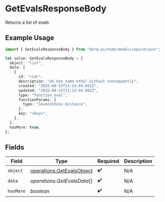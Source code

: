 # GetEvalsResponseBody

Returns a list of evals

## Example Usage

```typescript
import { GetEvalsResponseBody } from "@orq-ai/node/models/operations";

let value: GetEvalsResponseBody = {
  object: "list",
  data: [
    {
      id: "<id>",
      description: "ah boo tame ethyl without consequently",
      created: "2025-08-15T11:13:44.601Z",
      updated: "2025-08-15T11:13:44.601Z",
      type: "function_eval",
      functionParams: {
        type: "levenshtein_distance",
      },
      key: "<key>",
    },
  ],
  hasMore: true,
};
```

## Fields

| Field                                                                  | Type                                                                   | Required                                                               | Description                                                            |
| ---------------------------------------------------------------------- | ---------------------------------------------------------------------- | ---------------------------------------------------------------------- | ---------------------------------------------------------------------- |
| `object`                                                               | [operations.GetEvalsObject](../../models/operations/getevalsobject.md) | :heavy_check_mark:                                                     | N/A                                                                    |
| `data`                                                                 | *operations.GetEvalsData*[]                                            | :heavy_check_mark:                                                     | N/A                                                                    |
| `hasMore`                                                              | *boolean*                                                              | :heavy_check_mark:                                                     | N/A                                                                    |